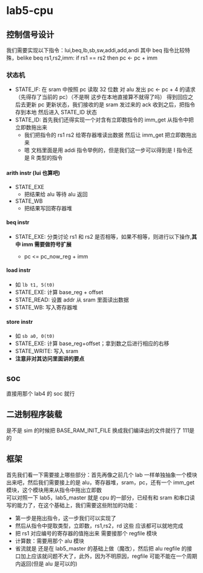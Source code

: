 # lab5-cpu

## 控制信号设计
我们需要实现以下指令：lui,beq,lb,sb,sw,addi,add,andi
其中 beq 指令比较特殊，belike beq rs1,rs2,imm: if rs1 == rs2 then pc <- pc + imm
### 状态机
- STATE_IF: 在 sram 中按照 pc 读取 32 位数 对 alu 发出 pc <- pc + 4 的请求（先得存了当前的 pc）（不是啊 这步在本地直接算不就得了吗） 得到回应之后去更新 pc 更新状态，我们接收的是 sram 发过来的 ack 收到之后，把指令存到本地 然后进入 STATE_ID 状态   
- STATE_ID: 首先我们还得实现一个对含有立即数指令的 imm_get 从指令中把立即数拖出来
  - 我们把指令的 rs1 rs2 给寄存器堆读出数据 然后让 imm_get 把立即数拖出来
  - 嗯 文档里面是用 addi 指令举例的，但是我们这一步可以得到是 I 指令还是 R 类型的指令
#### arith instr (lui 也算吧)

- STATE_EXE
  - 把结果给 alu 等待 alu 返回
- STATE_WB
  - 把结果写回寄存器堆

#### beq instr

- STATE_EXE: 分类讨论 rs1 和 rs2 是否相等，如果不相等，则进行以下操作,**其中 imm 需要做符号扩展**
  
  - pc <= pc_now_reg + imm

#### load instr
- 如 `lb t1, 5(t0)`
- STATE_EXE: 计算 base_reg + offset
- STATE_READ: 设置 addr 从 sram 里面读出数据
- STATE_WB: 写入寄存器堆

#### store instr
- 如 `sb a0, 0(t0)`
- STATE_EXE: 计算 base_reg+offset；拿到数之后进行相应的右移
- STATE_WRITE: 写入 sram
- **注意非对其访问里面讲的要点**
## soc
直接用那个 lab4 的 soc 就行

## 二进制程序装载
是不是 sim 的时候把 BASE_RAM_INIT_FILE 换成我们编译出的文件就行了 111是的   

## 框架
首先我们看一下需要接上哪些部分：首先再像之前几个 lab 一样单独抽象一个模块出来吧，然后我们需要接上的是 alu，寄存器堆，sram，pc，还有一个 imm_get 模块，这个模块用来从指令中拖出立即数    
可以对照一下 lab5，lab5_master 就是 cpu 的一部分，已经有和 sram 和串口读写的能力了，在这个基础上，我们需要这些附加的功能：
- 第一步是拖出指令，这一步我们可以实现了
- 然后从指令中提取类型，立即数，rs1,rs2，rd 这些 应该都可以就地完成
- 把 rs1 对应编号的寄存器的值拖出来 需要接那个 regfile 模块
- 计算数：需要用那个 alu 模块
- 省流就是 还是在 lab5_master 的基础上做（魔改），然后把 alu regfile 的接口加上应该就问题不大了，此外，因为不明原因，regfile 可能不能在一个周期内返回(但是 alu 是可以的)     